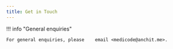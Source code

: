 ```yaml
---
title: Get in Touch
---
```


!!! info "General enquiries"

    For general enquiries, please    email <medicode@anchit.me>.
